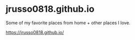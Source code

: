 # jrusso0818.github.io

Some of my favorite places from home + other places I love.

https://jrusso0818.github.io/
